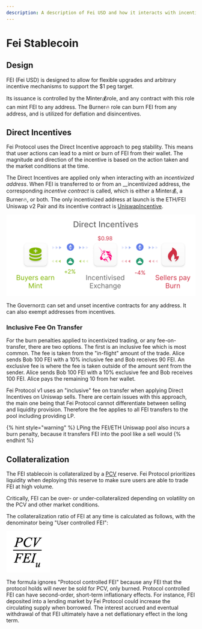 ```yaml
---
description: A description of Fei USD and how it interacts with incentive contracts
---
```


# Fei Stablecoin

## Design

FEI \(Fei USD\) is designed to allow for flexible upgrades and arbitrary incentive mechanisms to support the $1 peg target. 

Its issuance is controlled by the Minter💰role, and any contract with this role can mint FEI to any address. The Burner🔥 role can burn FEI from any address, and is utilized for deflation and disincentives. 

## Direct Incentives

Fei Protocol uses the Direct Incentive approach to peg stability. This means that user actions can lead to a mint or burn of FEI from their wallet. The magnitude and direction of the incentive is based on the action taken and the market conditions at the time. 

The Direct Incentives are applied only when interacting with an _incentivized address_. When FEI is transferred to or from an __incentivized address, the corresponding _incentive contract_ is called, which is either a Minter💰, a Burner🔥, or both. The only incentivized address at launch is the ETH/FEI Uniswap v2 Pair and its incentive contract is [UniswapIncentive](uniswapincentive.md).

![](../../.gitbook/assets/direct-incentives.png)

The Governor⚖️ can set and unset incentive contracts for any address. It can also exempt addresses from incentives.

### Inclusive Fee On Transfer

For the burn penalties applied to incentivized trading, or any fee-on-transfer, there are two options. The first is an inclusive fee which is most common. The fee is taken from the "in-flight" amount of the trade. Alice sends Bob 100 FEI with a 10% inclusive fee and Bob receives 90 FEI. An exclusive fee is where the fee is taken outside of the amount sent from the sender. Alice sends Bob 100 FEI with a 10% exclusive fee and Bob receives 100 FEI. Alice pays the remaining 10 from her wallet.

Fei Protocol v1 uses an "inclusive" fee on transfer when applying Direct Incentives on Uniswap sells. There are certain issues with this approach, the main one being that Fei Protocol cannot differentiate between selling and liquidity provision. Therefore the fee applies to all FEI transfers to the pool including providing LP.

{% hint style="warning" %}
LPing the FEI/ETH Uniswap pool also incurs a burn penalty, because it transfers FEI into the pool like a sell would
{% endhint %}



## Collateralization

The FEI stablecoin is collateralized by a [PCV](../protocol-controlled-value/) reserve. Fei Protocol prioritizes liquidity when deploying this reserve to make sure users are able to trade FEI at high volume. 

Critically, FEI can be over- or under-collateralized depending on volatility on the PCV and other market conditions.

The collateralization ratio of FEI at any time is calculated as follows, with the denominator being "User controlled FEI":

![Collateralization ratio of Fei Protocol ](../../.gitbook/assets/screen-shot-2021-02-13-at-4.43.36-pm.png)

The formula ignores "Protocol controlled FEI" because any FEI that the protocol holds will never be sold for PCV, only burned. Protocol controlled FEI can have second-order, short-term inflationary effects. For instance, FEI deposited into a lending market by Fei Protocol could increase the circulating supply when borrowed. The interest accrued and eventual withdrawal of that FEI ultimately have a net deflationary effect in the long term.

